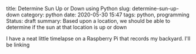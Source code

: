 title: Determine Sun Up or Down using Python
slug: determine-sun-up-down
category: python
date: 2020-05-30 15:47
tags: python, programming
Status: draft
summary: Based upon a location, we should be able to determine if the sun at that location is up or down

I have a neat little timelapse on a Raspberry Pi that records my backyard.
I'll be linking 
